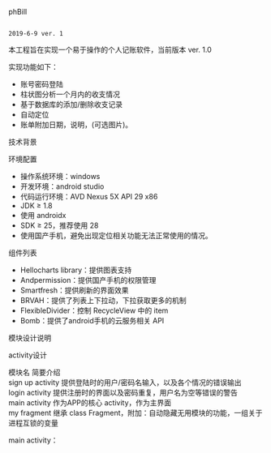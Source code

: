 phBill

																																									2019-6-9 ver. 1

本工程旨在实现一个易于操作的个人记账软件，当前版本 ver. 1.0

实现功能如下：

- 账号密码登陆
- 柱状图分析一个月内的收支情况
- 基于数据库的添加/删除收支记录
- 自动定位
- 账单附加日期，说明，(可选图片)。

技术背景

环境配置

- 操作系统环境：windows
- 开发环境：android studio
- 代码运行环境：AVD Nexus 5X API 29 x86
- JDK ≥ 1.8
- 使用 androidx
- SDK ≥ 25，推荐使用 28
- 使用国产手机，避免出现定位相关功能无法正常使用的情况。

组件列表

- Hellocharts library：提供图表支持 
- Andpermission：提供国产手机的权限管理
- Smartfresh：提供刷新的界面效果
- BRVAH：提供了列表上下拉动，下拉获取更多的机制
- FlexibleDivider：控制 RecycleView 中的 item
- Bomb：提供了android手机的云服务相关 API

模块设计说明

activity设计

  模块名             	简要介绍                                    
  sign up activity	提供登陆时的用户/密码名输入，以及各个情况的错误输出              
  login activity  	提供注册时的界面以及密码重复，用户名为空等错误的警告              
  main activity   	作为APP的核心 activity，作为主界面                 
  my fragment     	继承 class Fragment，附加：自动隐藏无用模块的功能，一组关于进程互锁的变量
                  	                                        
                  	                                        
                  	                                        

main activity：


